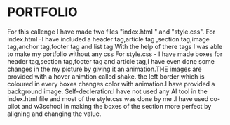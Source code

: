 # PORTFOLIO
For this callenge I have made two files "index.html " and "style.css". For index.html -I have included a header tag,article tag ,section tag,image tag,anchor tag,footer tag and list tag With the help of there tags I was able to make my portfolio without any css For style.css - I have made boxes for header tag,section tag,footer tag and article tag,I have even done some changes in the my picture by giving it an animation.THE images are provided with a hover animtion called shake. the left border which is coloured in every boxes changes color with animation.I have provided a background image. Self-decleration:I have not used any AI tool in the index.html file and most of the style.css was done by me .I have used co-pilot and w3school in making the boxes of the section more perfect by aligning and changing the value.
